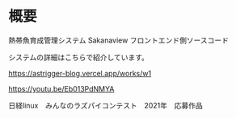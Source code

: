 
# 概要
熱帯魚育成管理システム Sakanaview フロントエンド側ソースコード

システムの詳細はこちらで紹介しています。

<https://astrigger-blog.vercel.app/works/w1>

<https://youtu.be/Eb013PdNMYA>



日経linux　みんなのラズパイコンテスト　2021年　応募作品
